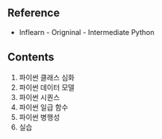 ## Reference 
  * Inflearn - Origninal - Intermediate Python

## Contents
  1. 파이썬 클래스 심화
  2. 파이썬 데이터 모델
  3. 파이썬 시퀀스
  4. 파이썬 일급 함수
  5. 파이썬 병행성
  6. 실습
